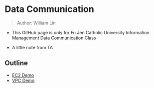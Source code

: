 # Data Communication
> Author: William Lin
 
 * This GitHub page is only for Fu Jen Catholic University Information Management Data Communication Class

 * A little note from TA

 ## Outline
 * [EC2 Demo](/EC2/ReadMe.md)
 * [VPC Demo](/VPC/ReadMe.md)
 